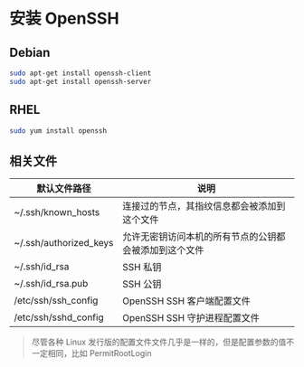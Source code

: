 # 安装 OpenSSH

## Debian

```sh
sudo apt-get install openssh-client
sudo apt-get install openssh-server
```

## RHEL

```sh
sudo yum install openssh
```

## 相关文件

| 默认文件路径           | 说明                                                   |
| ---------------------- | ------------------------------------------------------ |
| ~/.ssh/known_hosts     | 连接过的节点，其指纹信息都会被添加到这个文件           |
| ~/.ssh/authorized_keys | 允许无密钥访问本机的所有节点的公钥都会被添加到这个文件 |
| ~/.ssh/id_rsa          | SSH 私钥                                               |
| ~/.ssh/id_rsa.pub      | SSH 公钥                                               |
| /etc/ssh/ssh_config    | OpenSSH SSH 客户端配置文件                             |
| /etc/ssh/sshd_config   | OpenSSH SSH 守护进程配置文件                           |

> 尽管各种 Linux 发行版的配置文件文件几乎是一样的，但是配置参数的值不一定相同，比如 PermitRootLogin
